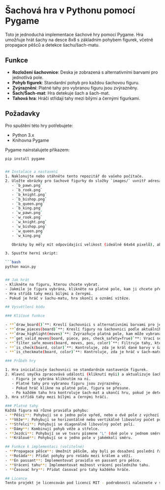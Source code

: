 # Šachová hra v Pythonu pomocí Pygame

Toto je jednoduchá implementace šachové hry pomocí Pygame. Hra umožňuje hrát šachy na desce 8x8 s základním pohybem figurek, včetně propagace pěšců a detekce šachu/šach-matu.

## Funkce
- **Rozložení šachovnice**: Deska je zobrazená s alternativními barvami pro jednotlivá pole.
- **Pohyb figurek**: Standardní pohyb pro každou šachovou figuru.
- **Zvýraznění**: Platné tahy pro vybranou figuru jsou zvýrazněny.
- **Šach/Šach-mat**: Hra detekuje šach a šach-mat.
- **Tahová hra**: Hráči střídají tahy mezi bílými a černými figurkami.

## Požadavky
Pro spuštění této hry potřebujete:
- Python 3.x
- Knihovna Pygame

Pygame nainstalujete příkazem:

```bash
pip install pygame


## Instalace a nastavení
1. Naklonujte nebo stáhněte tento repozitář do vašeho počítače.
2. Uložte obrázky pro šachové figurky do složky `images/` uvnitř adresáře projektu. Potřebné soubory obrázků:
   - `b_pawn.png`
   - `b_rook.png`
   - `b_knight.png`
   - `b_bishop.png`
   - `b_queen.png`
   - `b_king.png`
   - `w_pawn.png`
   - `w_rook.png`
   - `w_knight.png`
   - `w_bishop.png`
   - `w_queen.png`
   - `w_king.png`

   Obrázky by měly mít odpovídající velikost (ideálně 64x64 pixelů), aby se správně zobrazily na šachovnici.

3. Spusťte herní skript:

```bash
python main.py


## Jak hrát
- Klikněte na figuru, kterou chcete vybrat.
- Jakmile je figura vybrána, klikněte na platné pole, kam ji chcete přesunout.
- Hra střídá tahy mezi bílými a černými.
- Pokud je hráč v šachu-matu, hra skončí a oznámí vítěze.

## Vysvětlení kódu

### Klíčové funkce

- **`draw_board()`**: Kreslí šachovnici s alternativními barvami pro jednotlivá pole.
- **`draw_pieces(board)`**: Kreslí figury na šachovnici podle aktuálního stavu hry.
- **`draw_highlight(moves)`**: Zvýrazňuje platná pole, kam může vybraná figura přesunout.
- **`get_valid_moves(board, piece, pos, check_safety=True)`**: Vrací seznam platných tahů pro danou figuru. Obsahuje logiku pro různé typy figurek (pěšec, věž, jezdec, střelec, dáma, král).
- **`filter_safe_moves(board, moves, pos, color)`**: Filtruje tahy, které by vystavily krále hráče šachu.
- **`is_check(board, color)`**: Kontroluje, zda je král dané barvy v šachu.
- **`is_checkmate(board, color)`**: Kontroluje, zda je hráč v šach-matu.

### Průběh hry

1. Hra inicializuje šachovnici se standardním nastavením figurek.
2. Hlavní smyčka zpracovává události (kliknutí myši) a aktualizuje šachovnici:
   - Figura je vybrána kliknutím na ni.
   - Platné tahy pro vybranou figuru jsou zvýrazněny.
   - Pokud hráč klikne na platné pole, figura se přesune.
   - Po každém tahu hra kontroluje šach-mat a ukončí hru, pokud je detekován šach-mat.
3. Hra střídá tahy mezi bílými a černými hráči.

### Platné tahy
Každá figura má různé pravidla pohybu:
- **Pěšci**: Pohybují se o jedno pole vpřed, nebo o dvě pole z výchozí pozice. Chytají diagonálně.
- **Věže**: Pohybují se horizontálně nebo vertikálně libovolný počet polí.
- **Střelci**: Pohybují se diagonálně libovolný počet polí.
- **Dámy**: Kombinují pohyb věže a střelce.
- **Jezdci**: Pohybují se ve tvaru písmene "L" (dvě pole v jednom směru a jedno pole kolmo).
- **Králové**: Pohybují se o jedno pole v jakémkoli směru.

## Funkce k implementaci (volitelné)
- **Propagace pěšce**: Umožnit pěšcům, aby byli po dosažení poslední řady soupeře povýšeni.
- **Rošáda**: Přidat pohyby pro rošádu mezi králem a věží.
- **En passant**: Implementovat pravidlo en passant pro pěšce.
- **Vrácení tahu**: Implementovat možnost vrácení posledního tahu.
- **Časovač hry**: Přidat časovač pro tahy každého hráče.

## Licence
Tento projekt je licencován pod licencí MIT - podrobnosti naleznete v souboru [LICENSE](LICENSE).
